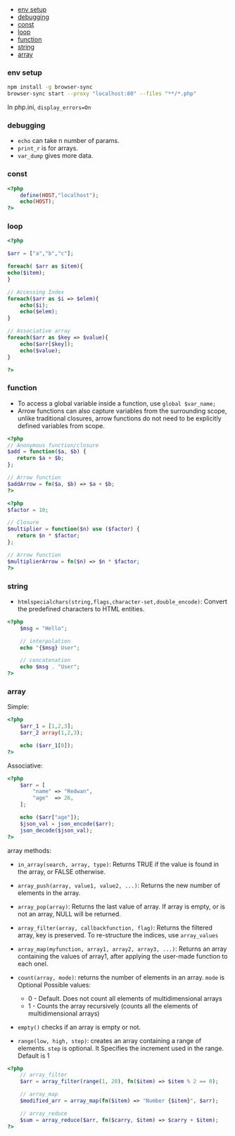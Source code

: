 - [env setup](#env-setup)
- [debugging](#debugging)
- [const](#const)
- [loop](#loop)
- [function](#function)
- [string](#string)
- [array](#array)

### env setup

```bash
npm install -g browser-sync
browser-sync start --proxy "localhost:80" --files "**/*.php"
```
In php.ini,
`display_errors=On`

### debugging

- `echo` can take n number of params.
- `print_r` is for arrays.
- `var_dump` gives more data.


### const

```php
<?php
    define(HOST,"localhost");
    echo(HOST);
?>
```

### loop

```php
<?php

$arr = ["a","b","c"];

foreach( $arr as $item){
echo($item);
}

// Accessing Index
foreach($arr as $i => $elem){
    echo($i);
    echo($elem);
}

// Associative array
foreach($arr as $key => $value){
    echo($arr[$key]);
    echo($value);
}

?>
```


### function

- To access a global variable inside a function, use `global $var_name;`
- Arrow functions can also capture variables from the surrounding scope, unlike traditional closures, arrow functions do not need to be explicitly defined variables from scope.

```php
<?php
// Anonymous function/closure
$add = function($a, $b) {
   return $a + $b;
};

// Arrow function
$addArrow = fn($a, $b) => $a + $b;
?>
```


```php
<?php
$factor = 10;

// Closure
$multiplier = function($n) use ($factor) {
   return $n * $factor;
};

// Arrow function
$multiplierArrow = fn($n) => $n * $factor;
?>
```


### string


- `htmlspecialchars(string,flags,character-set,double_encode)`: Convert the predefined characters to HTML entities.




```php
<?php
    $msg = "Hello";

    // interpolation
    echo "{$msg} User";

    // concatenation
    echo $msg . "User";
?>
```

### array

Simple:

```php
<?php
    $arr_1 = [1,2,3];
    $arr_2 array(1,2,3);

    echo ($arr_1[0]);
?>
```

Associative:

```php
<?php
    $arr = [
        "name" => "Redwan",
        "age"  => 26,
    ];

    echo ($arr["age"]);
    $json_val = json_encode($arr);
    json_decode($json_val);
?>
```

array methods:

- `in_array(search, array, type)`: Returns TRUE if the value is found in the array, or FALSE otherwise.

- `array_push(array, value1, value2, ...)`: Returns the new number of elements in the array.

- `array_pop(array)`: Returns the last value of array. If array is empty, or is not an array, NULL will be returned.

- `array_filter(array, callbackfunction, flag)`: Returns the filtered array, key is preserved. To re-structure the indices, use `array_values`

- `array_map(myfunction, array1, array2, array3, ...)`: Returns an array containing the values of array1, after applying the user-made function to each onel.

- `count(array, mode)`: returns the number of elements in an array. `mode` is Optional Possible values:
  - 0 - Default. Does not count all elements of multidimensional arrays
  - 1 - Counts the array recursively (counts all the elements of multidimensional arrays)

- `empty()` checks if an array is empty or not.

- `range(low, high, step)`: creates an array containing a range of elements.  `step` is optional. It Specifies the increment used in the range. Default is 1


```php
<?php
    // array_filter
    $arr = array_filter(range(1, 20), fn($item) => $item % 2 == 0);

    // array_map
    $modified_arr = array_map(fn($item) => "Number {$item}", $arr);

    // array_reduce
    $sum = array_reduce($arr, fn($carry, $item) => $carry + $item);
?>
```